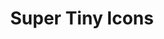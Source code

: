 ---
color: "#2100ff"
github: edent/supertinyicons
images:
- supertinyicons-ar21.svg
- supertinyicons-icon.svg
- supertinyicons-tile.svg
logohandle: supertinyicons
sort: supertinyicons
title: Super Tiny Icons
website: https://www.supertinyicons.org/
---